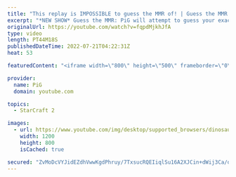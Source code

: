 ```yaml
---
title: "This replay is IMPOSSIBLE to guess the MMR of! | Guess the MMR #4 - StarCraft 2"
excerpt: "*NEW SHOW* Guess the MMR: PiG will attempt to guess your exact MMR! Send your replay to RateMyStarcraft@gmail.com with \"Guess the MMR\" in the title + in the body add your IGN & MMR & region (e.g. Maru, 3600, EU). Name your replay in the format: IGN - Server (e.g. Maru - EU)  This was inspired by Harstem’s"
originalUrl: https://youtube.com/watch?v=fqpdMjkhJfA
type: video
length: PT44M18S
publishedDateTime: 2022-07-21T04:22:31Z
heat: 53

featuredContent: "<iframe width=\"800\" height=\"500\" frameborder=\"0\" src=\"https://www.youtube.com/embed/fqpdMjkhJfA\" allow=\"accelerometer; autoplay; encrypted-media; gyroscope; picture-in-picture\" allowfullscreen></iframe>"

provider:
  name: PiG
  domain: youtube.com

topics:
  - StarCraft 2

images:
  - url: https://www.youtube.com/img/desktop/supported_browsers/dinosaur.png
    width: 1200
    height: 800
    isCached: true

secured: "ZvMoDcVYJidEZdhVwwKgdPhruy/7TxsucRQEIiqlSu16A2XJCin+dWij3Ca/oCTXxNACMAOOUlznHtUMTV6+yFTgCrOBi/9xBg54u1EK7iTWf6i7OTAXdeA5OnQRWA6l+Em08gi4TIXNquIuoFbpeHQcKdkDPbTMsXuZDbTBaVbUSbZlD3ZtmLUqXaXuvn8jEbGh+DOtTl6W6mLpfLOJbssJqsTOJ+SAYL9D9YQ4QGTcsCN0j4WhmBM5ONGHfJt6tS8FtpFLEzOlCIz3sBvrPWhD+YnfbVU7clclQq/vt+nAZQieAoDNLMhDooEflvINmvk0q1aPzEefV2Z3iAzuJukR3lCd17Z7/h+E2aocotW2r5NGtcmgTHT5VUQmIdBptyOF9Br/uE9/CJkEf7r/zSxPIgqDLvviRBkncuUN/wM=;qRalVorfsTb5CFqc0YniOg=="
---
```


